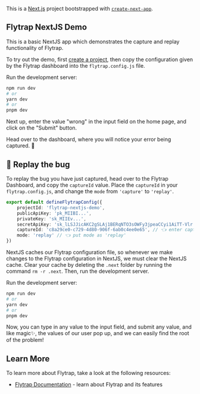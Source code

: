 This is a [Next.js](https://nextjs.org/) project bootstrapped with [`create-next-app`](https://github.com/vercel/next.js/tree/canary/packages/create-next-app).

## Flytrap NextJS Demo

This is a basic NextJS app which demonstrates the capture and replay functionality of Flytrap.

To try out the demo, first [create a project](https://useflytrap.com/projects/create), then copy the configuration given by the Flytrap dashboard into the `flytrap.config.js` file.

Run the development server:

```bash
npm run dev
# or
yarn dev
# or
pnpm dev
```

Next up, enter the value "wrong" in the input field on the home page, and click on the "Submit" button.

Head over to the dashboard, where you will notice your error being captured. 🎉

## 🐛 Replay the bug

To replay the bug you have just captured, head over to the Flytrap Dashboard, and copy the `captureId` value. Place the `captureId` in your `flytrap.config.js`, and change the `mode` from `'capture'` to `'replay'`.

```typescript
export default defineFlytrapConfig({
	projectId: 'flytrap-nextjs-demo',
	publicApiKey: 'pk_MIIBI...',
	privateKey: 'sk_MIIEv...',
	secretApiKey: 'sk_lLSJJicAKC2gSLAj1BERqNTO3sOWFy3jpeaCCyi1AiTT-Vlr',
	captureId: 'c8a29ce0-c729-4d80-906f-6ab0c4ee0e65', // 👈 enter capture here
	mode: 'replay' // 👈 put mode as 'replay'
})
```

NextJS caches our Flytrap configuration file, so whenever we make changes to the Flytrap configuration in NextJS, we must clear the NextJS cache. Clear your cache by deleting the `.next` folder by running the command `rm -r .next`. Then, run the development server.

Run the development server:

```bash
npm run dev
# or
yarn dev
# or
pnpm dev
```

Now, you can type in any value to the input field, and submit any value, and like magic✨, the values of our user pop up, and we can easily find the root of the problem!

## Learn More

To learn more about Flytrap, take a look at the following resources:

- [Flytrap Documentation](https://docs.useflytrap.com) - learn about Flytrap and its features
